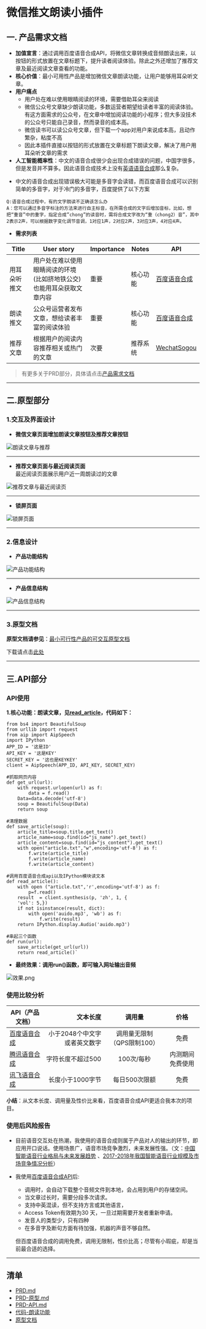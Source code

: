 # 微信推文朗读小插件
## 一. 产品需求文档  
- **加值宣言**：通过调用百度语音合成API，将微信文章转换成音频朗读出来，以按钮的形式放置在文章标题下，提升读者阅读体验。除此之外还增加了推荐文章及最近阅读文章查看的功能。
- **核心价值**：最小可用性产品是增加微信文章朗读功能，让用户能够用耳朵听文章。
- **用户痛点**
	- 用户处在难以使用眼睛阅读的环境，需要借助耳朵来阅读
	- 微信公众号文章缺少朗读功能，多数运营者期望给读者丰富的阅读体验。有这方面需求的公众号，在文章中增加阅读功能的小程序；但大多没技术的公众号只能自己录音，然而录音的成本高。
	- 微信读书可以读公众号文章，但下载一个app对用户来说成本高，且动作繁杂，粘度不高
	- 因此本插件直接以按钮的形式放置在文章标题下朗读文章，解决了用户用耳朵听文章的需求
- **人工智能概率性**：中文的语音合成很少会出现合成错误的问题，中国字很多，但是发音并不算多。因此语音合成技术上没有[英语语音合成](http://news.zol.com.cn/631/6315926.html)那么复杂。
* 中文的语音合成出现错误极大可能是多音字会读错，而百度语音合成可以识别简单的多音字，对于冷门的多音字，百度提供了以下方案
```
Q:语音合成过程中，有的文字朗读不正确该怎么办
A：您可以通过多音字标注的方法来进行自主标音，在所需合成的文字后增加音标，比如，想把“重音”中的重字，指定合成”chong”的读音时，需将合成文字改为“重（chong2）音”，其中2表示2声，可以根据数字变化调节音调，1对应1声，2对应2声，3对应3声，4对应4声。
```
	
- **需求列表**

| Title  | User story |Importance |Notes|API|
| ------------- | ------------- |------------- |------------- |------------- |
| 用耳朵听推文 |用户处在难以使用眼睛阅读的环境(比如挤地铁公交)也能用耳朵获取文章内容 |重要|核心功能|[百度语音合成](http://ai.baidu.com/docs#/TTS-API/top)|
| 朗读推文 |公众号运营者发布文章，想给读者丰富的阅读体验 |重要|核心功能|[百度语音合成](http://ai.baidu.com/docs#/TTS-API/top)|
| 推荐文章  | 根据用户的阅读内容推荐相关或热门的文章 |次要|推荐系统|[WechatSogou](https://github.com/Chyroc/WechatSogou)|


> 有更多关于PRD部分，具体请点击[产品需求文档](/PRD.md)  
------

## 二.原型部分
### 1.交互及界面设计 
- **微信文章页面增加朗读文章按钮及推荐文章按钮**   

![朗读文章与推荐](/img/朗读文章与推荐.png)   

---
- **推荐文章页面与最近阅读页面**   
最近阅读页面展示用户近一周朗读过的文章   


![推荐文章与最近阅读页](/img/推荐文章与最近阅读页.png)   

------

- **锁屏页面**    


![锁屏页面](/img/锁屏界面.png)   

-------

### 2.信息设计 
- **产品功能结构**   

![产品功能结构](/img/功能结构.png)   

----

- **产品信息结构**   

![产品信息结构](/img/信息结构图.png)

----


### 3.原型文档 
**原型文档请参见**：[最小可行性产品的可交互原型文档](https://koujii.github.io/wechat_read_article/#g=1&p=%E6%9C%97%E8%AF%BB%E6%96%87%E7%AB%A0-%E7%95%8C%E9%9D%A2%E4%B8%8E%E4%BA%A4%E4%BA%92)     

下载请点击[此处](/MVP可交互原型文档.rp)



-------

## 三.API部分
### API使用
**1.核心功能：朗读文章，见[read_article](/read_article.ipynb)，代码如下：**

```
from bs4 import BeautifulSoup
from urllib import request
from aip import AipSpeech
import IPython
APP_ID = '这是ID'
API_KEY = '这是KEY'
SECRET_KEY = '这也是KEYKEY'
client = AipSpeech(APP_ID, API_KEY, SECRET_KEY)

#抓取网页内容
def get_url(url):
    with request.urlopen(url) as f:
        data = f.read()
    Data=data.decode('utf-8')
    soup = BeautifulSoup(Data)
    return soup
	
#清理数据
def save_article(soup):
    article_title=soup.title.get_text()
    article_name=soup.find(id="js_name").get_text()
    article_content=soup.find(id="js_content").get_text()
    with open("article.txt","w",encoding='utf-8') as f:
        f.write(article_title)
        f.write(article_name)
        f.write(article_content)
		
#调用百度语音合成api以及IPython模块读文本
def read_article():
    with open ("article.txt",'r',encoding='utf-8') as f:
        p=f.read()
    result  = client.synthesis(p, 'zh', 1, {
    'vol': 5,})
    if not isinstance(result, dict):
        with open('auido.mp3', 'wb') as f:
            f.write(result)
    return IPython.display.Audio('auido.mp3')

#串起三个函数
def run(url):
    save_article(get_url(url))
    return read_article()`

```
- **最终效果：调用run()函数，即可输入网址输出音频**

![效果.png](/img/效果.png)



### 使用比较分析 

| API（产品文档）  | 文本长度  |  调用量  |价格|
| --------   | -----:  | :----:  | :----:  |
| [百度语音合成](http://ai.baidu.com/docs#/TTS-API/top)    | 小于2048个中文字或者英文数字   |  调用量无限制（QPS限制100）    |免费|
| [腾讯语音合成](https://cloud.tencent.com/document/api/441/18086)       |   字符长度不超过500   |  100次/每秒   |内测期间免费使用|
| [讯飞语音合成](https://doc.xfyun.cn/rest_api/%E8%AF%AD%E9%9F%B3%E5%90%88%E6%88%90.html)       |   长度小于1000字节    |  每日500次限额 |免费|

**小结**：从文本长度、调用量及性价比来看，百度语音合成API更适合我本次的项目。


### 使用后风险报告

- 目前语音交互处在热潮，我使用的语音合成则属于产品对人的输出的环节，即应用开口说话。使用场景广，语音市场竞争激烈，未来发展性强。（文：[中国智能语音行业格局与未来发展趋势](http://www.woshipm.com/it/590207.html) 、[2017-2018年我国智能语音行业规模及市场竞争情况分析](http://www.chyxx.com/industry/201809/675473.html)）
- 我使用[百度语音合成API](http://ai.baidu.com/tech/speech/tts)后:
	- 调用时，会自动下载整个音频文件到本地，会占用到用户的存储空间。
	- 当文章过长时，需要分段多次请求。
	- 支持中英混读，但不支持方言或其他语言，
	- Access Token有效期为30 天，一旦过期需要开发者重新申请。
	- 发音人的类型少，只有四种
	- 在多音字及断句方面有待加强，机器的声音不够自然。

  但百度语音合成的调用免费，调用无限制，性价比高；尽管有小瑕疵，却是当前最合适的选择。

------
## 清单
- [PRD.md](/PRD.md)
- [PRD-原型.md](/PRD-原型.md)
- [PRD-API.md](/PRD-API.md)
- [代码-朗读功能](/read_article.ipynb)
- [原型文档](https://koujii.github.io/wechat_read_article/#g=1&p=%E6%9C%97%E8%AF%BB%E6%96%87%E7%AB%A0-%E7%95%8C%E9%9D%A2%E4%B8%8E%E4%BA%A4%E4%BA%92)
